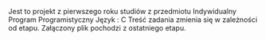 Jest to projekt z pierwszego roku studiów z przedmiotu Indywidualny Program Programistyczny
Język : C
Treść zadania zmienia się w zależności od etapu. Załączony plik pochodzi z ostatniego etapu.
